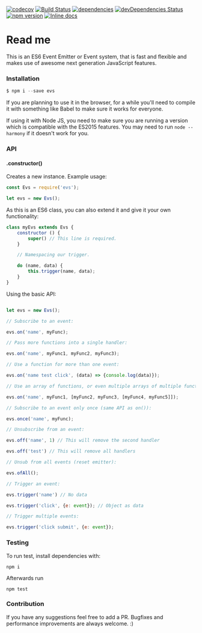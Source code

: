 [![codecov](https://codecov.io/gh/danielkov/evs/branch/master/graph/badge.svg)](https://codecov.io/gh/danielkov/evs) [![Build Status](https://travis-ci.org/danielkov/evs.svg?branch=master)](https://travis-ci.org/danielkov/evs) [![dependencies](https://david-dm.org/danielkov/evs.svg)](https://david-dm.org/danielkov/evs) [![devDependencies Status](https://david-dm.org/danielkov/evs/dev-status.svg)](https://david-dm.org/danielkov/evs?type=dev) [![npm version](https://badge.fury.io/js/evs.svg)](https://badge.fury.io/js/evs) [![Inline docs](http://inch-ci.org/github/danielkov/evs.svg?branch=master)](http://inch-ci.org/github/danielkov/evs)


# Read me

This is an ES6 Event Emitter or Event system, that is fast and flexible and makes use of awesome next generation JavaScript features.

### Installation

```js
$ npm i --save evs
```

If you are planning to use it in the browser, for a while you'll need to compile it with something like Babel to make sure it works for everyone.

If using it with Node JS, you need to make sure you are running a version which is compatible with the ES2015 features. You may need to run `node --harmony` if it doesn't work for you.

### API

#### .constructor()

Creates a new instance. Example usage:

```js
const Evs = require('evs');

let evs = new Evs();
```

As this is an ES6 class, you can also extend it and give it your own functionality:

```js
class myEvs extends Evs {
	constructor () {
		super() // This line is required.
	}

	// Namespacing our trigger.

	do (name, data) {
		this.trigger(name, data);
	}
}
```

Using the basic API:

```js

let evs = new Evs();

// Subscribe to an event:

evs.on('name', myFunc);

// Pass more functions into a single handler:

evs.on('name', myFunc1, myFunc2, myFunc3);

// Use a function for more than one event:

evs.on('name test click', (data) => {console.log(data)});

// Use an array of functions, or even multiple arrays of multiple functions:

evs.on('name', myFunc1, [myFunc2, myFunc3, [myFunc4, myFunc5]]);

// Subscribe to an event only once (same API as on()):

evs.once('name', myFunc);

// Unsubscribe from an event:

evs.off('name', 1) // This will remove the second handler

evs.off('test') // This will remove all handlers

// Unsub from all events (reset emitter):

evs.ofAll();

// Trigger an event:

evs.trigger('name') // No data

evs.trigger('click', {e: event}); // Object as data

// Trigger multiple events:

evs.trigger('click submit', {e: event});

```

### Testing

To run test, install dependencies with:

```
npm i
```

Afterwards run

```
npm test
```

### Contribution

If you have any suggestions feel free to add a PR. Bugfixes and performance improvements are always welcome. :)
